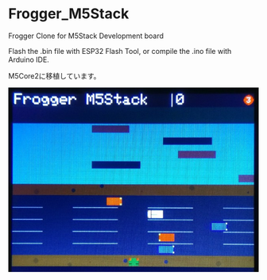 # Frogger_M5Stack

Frogger Clone for M5Stack Development board

Flash the .bin file with ESP32 Flash Tool, or compile the .ino file with Arduino IDE.

M5Core2に移植しています。

![alt text](https://raw.githubusercontent.com/pappani/Frogger_M5Stack/master/Screenshot.jpg)
